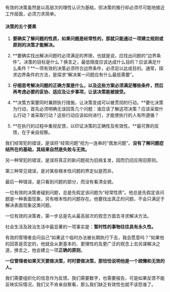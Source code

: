 有效的决策虽然是以高层次的理性认识为基础，但决策的推行却必须尽可能地接近工作层面，必须力求简单。

#### 决策的五个要素

1. **要确实了解问题的性质，如果问题是经常性的，那就只能通过一项建立规则或原则的决策才能解决。**

2. **要确实找出解决问题时必须满足的界限，也就是说，应找出问题的“边界条件”。决策的目标是什么？换言之，最低限度应该达成什么目的？应该满足什么条件？**一项有效的决策必须符合边界条件，必须足以达成目的。通常，探求边界条件的方法，是探求“解决某一问题应有什么最低需要”。

3. **仔细思考解决问题的正确方案是什么，以及这些方案必须满足哪些条件，然后再考虑必要的妥协、适应及让步事项，让该决策能被接受。**

4. **决策方案要同时兼顾执行措施，让决策变成可以被贯彻的行动。**要化决策为行动，首先必须明确无误回答几个问题：谁应该了解这项决策？应该采取什么行动？谁采取行动？这些行动应该如何进行，才能使执行的人有所遵循？

5. **在执行的过程中重视反馈，以印证决策的正确性及有效性。**最可靠的反馈，在于亲自视察。

我们经常犯的错误，是误将“经常问题”视为一连串的“偶发问题”。**没有了解问题症结所在的基础，其结果自然是失败与无效。**

另一种常犯的错误，是误将真正的新问题视为旧病复发，因而仍旧应用旧原则。

第三种常见错误，是对某些根本性问题的界定似是而非。

最后一种错误，是只看到问题的部分，而没有看清全貌。

一位有效的决策者碰到问题，总是先假定该问题为“经常性质”。他总是先假定该问题是一种表面现象，另有根本性的问题存在。他要找出真正的问题，不会只满足于解决表面现象这类问题。

一位有效的决策者，第一步总是先从最高层次的观念方面去寻求解决方法。

社会生活及政治生活中最显著的一项事实是：**暂时性的事物往往具有永久性。**

有效的管理者会问自己“如果这个临时办法被长期执行下去，我会愿意吗？”如果他的回答是否定的，他就会从更基本的、更理性的及更广泛的观念上去另谋解决之道，换言之，他会建立一项**正确的原则**。

**一位管理者如果天天要做决策，时时要做决策，那恰恰说明他是一个疏懒和无效的人。**

我们需要组织化的信息作为反馈。我们需要数字，也需要报告，可是如果反馈不能反映实际情况，我们又不肯亲自察看，那么我们缺乏有效性也就不该怨谁了。

